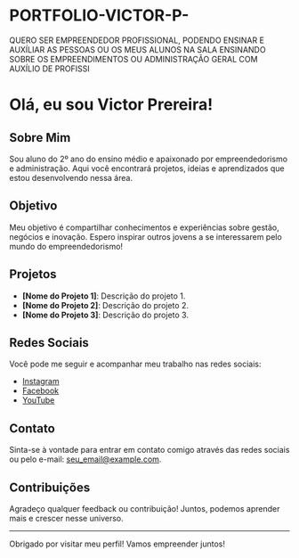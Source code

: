 # PORTFOLIO-VICTOR-P-
QUERO SER EMPREENDEDOR PROFISSIONAL, PODENDO ENSINAR E AUXÍLIAR AS PESSOAS OU OS MEUS ALUNOS NA SALA ENSINANDO SOBRE OS EMPREENDIMENTOS OU ADMINISTRAÇÃO GERAL COM AUXÍLIO DE PROFISSI
# Olá, eu sou Victor Prereira!

## Sobre Mim
Sou aluno do 2º ano do ensino médio e apaixonado por empreendedorismo e administração. Aqui você encontrará projetos, ideias e aprendizados que estou desenvolvendo nessa área.

## Objetivo
Meu objetivo é compartilhar conhecimentos e experiências sobre gestão, negócios e inovação. Espero inspirar outros jovens a se interessarem pelo mundo do empreendedorismo!

## Projetos
- **[Nome do Projeto 1]**: Descrição do projeto 1.
- **[Nome do Projeto 2]**: Descrição do projeto 2.
- **[Nome do Projeto 3]**: Descrição do projeto 3.

## Redes Sociais
Você pode me seguir e acompanhar meu trabalho nas redes sociais:
- [Instagram](https://www.instagram.com/seu_usuario)
- [Facebook](https://www.facebook.com/seu_usuario)
- [YouTube](https://www.youtube.com/c/seu_usuario)

## Contato
Sinta-se à vontade para entrar em contato comigo através das redes sociais ou pelo e-mail: seu_email@example.com.

## Contribuições
Agradeço qualquer feedback ou contribuição! Juntos, podemos aprender mais e crescer nesse universo.

---

Obrigado por visitar meu perfil! Vamos empreender juntos!
